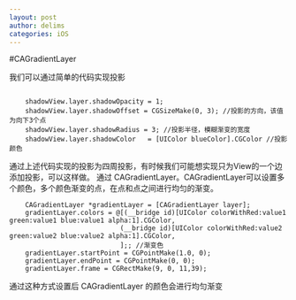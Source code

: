 ```yaml
---
layout: post
author: delims
categories: iOS
---
```


#CAGradientLayer

我们可以通过简单的代码实现投影

```

    shadowView.layer.shadowOpacity = 1;
    shadowView.layer.shadowOffset = CGSizeMake(0, 3); //投影的方向，该值为向下3个点
    shadowView.layer.shadowRadius = 3; //投影半径，模糊渐变的宽度
    shadowView.layer.shadowColor   = [UIColor blueColor].CGColor //投影颜色
```

通过上述代码实现的投影为四周投影，有时候我们可能想实现只为View的一个边添加投影，可以这样做。
通过 CAGradientLayer。CAGradientLayer可以设置多个颜色，多个颜色渐变的点，在点和点之间进行均匀的渐变。

```
    CAGradientLayer *gradientLayer = [CAGradientLayer layer];
    gradientLayer.colors = @[(__bridge id)[UIColor colorWithRed:value1 green:value1 blue:value1 alpha:1].CGColor,
                            (__bridge id)[UIColor colorWithRed:value2 green:value2 blue:value2 alpha:1].CGColor,
                            ];; //渐变色
    gradientLayer.startPoint = CGPointMake(1.0, 0); 
    gradientLayer.endPoint = CGPointMake(0, 0);
    gradientLayer.frame = CGRectMake(9, 0, 11,39);
```

通过这种方式设置后 CAGradientLayer 的颜色会进行均匀渐变

